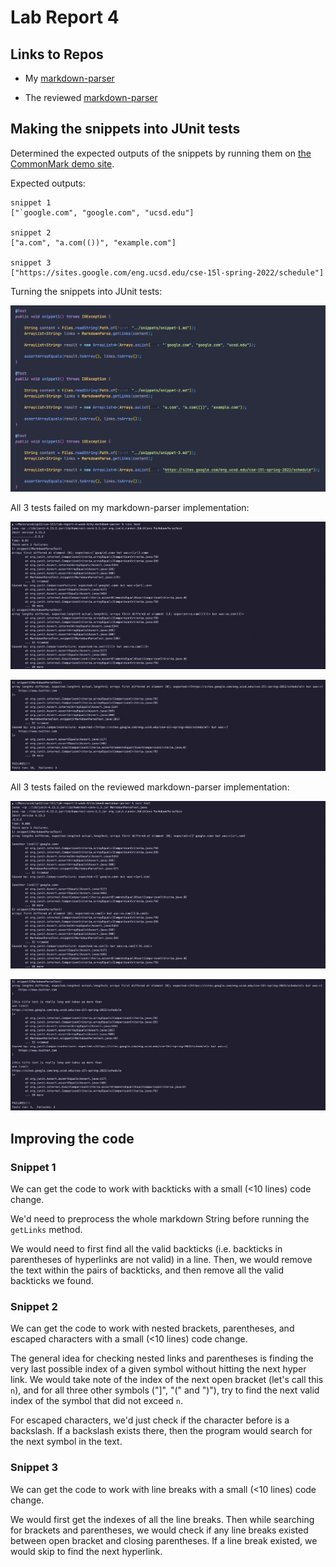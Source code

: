 # Lab Report 4

## Links to Repos

- My [markdown-parser](https://github.com/kcyy127/markdown-parser)

- The reviewed [markdown-parser](https://github.com/Steven-Hsu1/markdown-parser)

## Making the snippets into JUnit tests

Determined the expected outputs of the snippets by running them on [the CommonMark demo site](https://spec.commonmark.org/dingus/).

Expected outputs:
```
snippet 1
["`google.com", "google.com", "ucsd.edu"]

snippet 2
["a.com", "a.com(())", "example.com"]

snippet 3
["https://sites.google.com/eng.ucsd.edu/cse-15l-spring-2022/schedule"]
```

Turning the snippets into JUnit tests:

![Snippets into Junit tests](/images/report-4/snippet-junit-tests.png)

All 3 tests failed on my markdown-parser implementation:

![Mine failed 1](/images/report-4/my-fail-1.png)

![Mine failed 2](/images/report-4/my-fail-2.png)

All 3 tests failed on the reviewed markdown-parser implementation:

![Reviewed failed 1](/images/report-4/rev-fail-1.png)

![Reviewed failed 2](/images/report-4/rev-fail-2.png)

## Improving the code

### Snippet 1

We can get the code to work with backticks with a small (<10 lines) code change.

We'd need to preprocess the whole markdown String before running the `getLinks` method. 

We would need to first find all the valid backticks (i.e. backticks in parentheses of hyperlinks are not valid) in a line. Then, we would remove the text within the pairs of backticks, and then remove all the valid backticks we found. 

### Snippet 2

We can get the code to work with nested brackets, parentheses, and escaped characters with a small (<10 lines) code change.

The general idea for checking nested links and parentheses is finding the very last possible index of a given symbol without hitting the next hyper link. We would take note of the index of the next open bracket (let's call this `n`), and for all three other symbols ("\]", "(" and ")"), try to find the next valid index of the symbol that did not exceed `n`.

For escaped characters, we'd just check if the character before is a backslash. If a backslash exists there, then the program would search for the next symbol in the text.

### Snippet 3

We can get the code to work with line breaks with a small (<10 lines) code change.

We would first get the indexes of all the line breaks. Then while searching for brackets and parentheses, we would check if any line breaks existed between open bracket and closing parentheses. If a line break existed, we would skip to find the next hyperlink.
